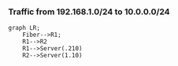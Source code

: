 
### Traffic from 192.168.1.0/24 to 10.0.0.0/24

```mermaid
graph LR;
    Fiber-->R1;
    R1-->R2
    R1-->Server(.210)
    R2-->Server(1.10)
```
